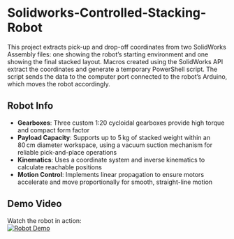 # Solidworks-Controlled-Stacking-Robot
This project extracts pick-up and drop-off coordinates from two SolidWorks Assembly files: one showing the robot’s starting environment and one showing the final stacked layout. Macros created using the SolidWorks API extract the coordinates and generate a temporary PowerShell script. The script sends the data to the computer port connected to the robot’s Arduino, which moves the robot accordingly.
## Robot Info
- **Gearboxes**: Three custom 1:20 cycloidal gearboxes provide high torque and compact form factor
- **Payload Capacity**: Supports up to 5 kg of stacked weight within an 80 cm diameter workspace, using a vacuum suction mechanism for reliable pick-and-place operations  
- **Kinematics**: Uses a coordinate system and inverse kinematics to calculate reachable positions
- **Motion Control**: Implements linear propagation to ensure motors accelerate and move proportionally for smooth, straight-line motion
  
## Demo Video

Watch the robot in action:  
[![Robot Demo](https://img.youtube.com/vi/8PGG2dZVc4I/0.jpg)](https://www.youtube.com/shorts/8PGG2dZVc4I)

